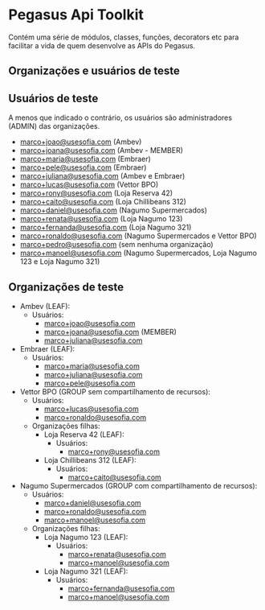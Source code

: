 # Pegasus Api Toolkit

Contém uma série de módulos, classes, funções, decorators etc para facilitar a vida de quem desenvolve as APIs do Pegasus.

## Organizações e usuários de teste

## Usuários de teste

A menos que indicado o contrário, os usuários são administradores (ADMIN) das organizações.

- marco+joao@usesofia.com (Ambev)
- marco+joana@usesofia.com (Ambev - MEMBER)
- marco+maria@usesofia.com (Embraer)
- marco+pele@usesofia.com (Embraer)
- marco+juliana@usesofia.com (Ambev e Embraer)
- marco+lucas@usesofia.com (Vettor BPO)
- marco+rony@usesofia.com (Loja Reserva 42)
- marco+caito@usesofia.com (Loja Chillibeans 312)
- marco+daniel@usesofia.com (Nagumo Supermercados)
- marco+renata@usesofia.com (Loja Nagumo 123)
- marco+fernanda@usesofia.com (Loja Nagumo 321)
- marco+ronaldo@usesofia.com (Nagumo Supermercados e Vettor BPO)
- marco+pedro@usesofia.com (sem nenhuma organização)
- marco+manoel@usesofia.com (Nagumo Supermercados, Loja Nagumo 123 e Loja Nagumo 321)

## Organizações de teste

- Ambev (LEAF):
    - Usuários:
        - marco+joao@usesofia.com
        - marco+joana@usesofia.com (MEMBER)
        - marco+juliana@usesofia.com
- Embraer (LEAF):
    - Usuários:
        - marco+maria@usesofia.com
        - marco+juliana@usesofia.com
        - marco+pele@usesofia.com
- Vettor BPO (GROUP sem compartilhamento de recursos):
    - Usuários:
        - marco+lucas@usesofia.com
        - marco+ronaldo@usesofia.com
    - Organizações filhas:
        - Loja Reserva 42 (LEAF):
            - Usuários:
                - marco+rony@usesofia.com
        - Loja Chillibeans 312 (LEAF):
            - Usuários:
                - marco+caito@usesofia.com
- Nagumo Supermercados (GROUP com compartilhamento de recursos):
    - Usuários:
        - marco+daniel@usesofia.com
        - marco+ronaldo@usesofia.com
        - marco+manoel@usesofia.com
    - Organizações filhas:
        - Loja Nagumo 123 (LEAF):
            - Usuários:
                - marco+renata@usesofia.com
                - marco+manoel@usesofia.com
        - Loja Nagumo 321 (LEAF):
            - Usuários:
                - marco+fernanda@usesofia.com
                - marco+manoel@usesofia.com

